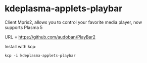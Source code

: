kdeplasma-applets-playbar
=========================

Client Mpris2, allows you to control your favorite media player, now supports Plasma 5

URL = https://github.com/audoban/PlayBar2

Install with kcp:

```
kcp -i kdeplasma-applets-playbar
```
